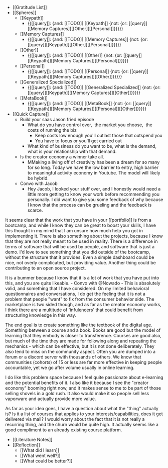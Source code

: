 - [[Gratitude List]]
- [[Spheres]] 
    - [[Keypath]]
        - {{[[query]]: {and: [[TODO]] [[Keypath]] {not: {or: [[query]][[Memory Captures]][[Other]][[Personal]]}}}}}
    - [[Memory Captures]]
        - {{[[query]]: {and: [[TODO]] [[Memory Captures]] {not: {or: [[query]][[Keypath]][[Other]][[Personal]]}}}}}
    - [[Other]]
        - {{[[query]]: {and: [[TODO]] [[Other]] {not: {or: [[query]][[Keypath]][[Memory Captures]][[Personal]]}}}}}
    - [[Personal]]
        - {{[[query]]: {and: [[TODO]] [[Personal]] {not: {or: [[query]][[Keypath]][[Memory Captures]][[Other]]}}}}}
    - [[Generalized Specialized]]
        - {{[[query]]: {and: [[TODO]] [[Generalized Specialized]] {not: {or: [[query]][[Keypath]][[Memory Captures]][[Other]]}}}}}
    - [[MetaBook]]
        - {{[[query]]: {and: [[TODO]] [[MetaBook]] {not: {or: [[query]][[Keypath]][[Memory Captures]][[Personal]][[Other]]}}}}}
- [[Quick Capture]]
    - Build your saas Jason fried episode
        - What do you have control over,  the market you choose,  the costs of running the biz
            - Keep costs low enough you'll outlast those that outspend you
            - You have to focus or you'll get carried out
        - What kind of business do you want to be, what is the demand, what is your relationship with that demand.
    - Is the creator economy a winner take all. 
        - MMaking a living off of creativity has been a dream for so many for so long. Today we have the low barrier to entry, high barrier to meaningful activity economy in Youtube. The model will likely be hybrid.
    - Convo with Jacob
        - Hey Jacob, I looked your stuff over, and I honestly would need a little more getting to know your work before recommending you personally. I did want to give you some feedback of why because I know that the process can be grueling and the feedback is scarce.

It seems clear that the work that you have in your [[portfolio]] is from a bootcamp, and while I know they can be great to boost your skills, I have this thought in my mind that I am unsure how much help you got in implementing it. There is also something about the projects, because I know that they are not really meant to be used in reality. There is a difference in terms of software that will be used by people, and software that is just a demo. I'd love to see something that you did outside of the bootcamp, without the structure that it provides. Even a simple dashboard could be nice, not overly complicated, but providing value. Another thing could be contributing to an open source project.

It is a bummer because I know that it is a lot of work that you have put into this, and you are quite likeable. 
    - Convo with @Nowado
        - This is absolutely valid, and something that I have considered. On my limited behavioral questionnaires and conversations, I do get the feeling that it is not a problem that people "want" to fix from the consumer behavior side. The marketplace is two sided though, and as far as the creator economy works, I think there are a multitude of 'infulencers' that could benefit from structuring knowledge in this way.

The end goal is to create something like the textbook of the digital age. Something between a course and a book. Books are good but the model of learning that they embody is closer to transference. Courses are good also, but much of the time they are made for following along and repeating the mechanics - which can be effective, but it is not done deliberately. They also tend to miss on the community aspect. Often you are dumped into a forum or a discord server with thousands of others. We know that communities (cohorts) of 15 or less are far more effective in keeping people accountable, yet we go after volume usually in online learning.  

I do like this problem space because I feel quite passionate about e-learning and the potential benefits of it. I also like it because I see the "creator economy" booming right now, and it makes sense to me to be part of those selling shovels in a gold rush. It also would make it so people sell less vaporware and actually provide more value.  

As far as your idea goes, I have a question about what the "thing" actually is? Is it a list of courses that applies to your interests/capabilities, does it get delivered via mail? I would worry about the fact that it is not really a recurring thing, and the churn would be quite high. It actually seems like a good compliment to an already existing course platform.
- [[Literature Notes]]
- [[Reflection]]
    - [[What did I learn]]
    - [[What went well?]]
    - [[What could be better?]]
